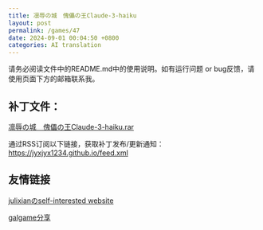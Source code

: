 ```yaml
---
title: 凛辱の城　傀儡の王Claude-3-haiku
layout: post
permalink: /games/47
date: 2024-09-01 00:04:50 +0800
categories: AI translation
---
```



请务必阅读文件中的README.md中的使用说明。如有运行问题 or bug反馈，请使用页面下方的邮箱联系我。

## 补丁文件：

[凛辱の城　傀儡の王Claude-3-haiku.rar](../resources/%E5%87%9B%E8%BE%B1%E3%81%AE%E5%9F%8E%E3%80%80%E5%82%80%E5%84%A1%E3%81%AE%E7%8E%8BClaude-3-haiku.rar)

 

通过RSS订阅以下链接，获取补丁发布/更新通知：https://jyxjyx1234.github.io/feed.xml

## 友情链接

[julixianのself-interested website](https://julixian-siw.worldsystem.top/) 

[galgame分享](https://t.me/galgpt)